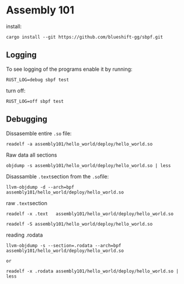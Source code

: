 # Assembly 101

install:
```
cargo install --git https://github.com/blueshift-gg/sbpf.git
```

## Logging
To see logging of the programs enable it by running:
```
RUST_LOG=debug sbpf test
```

turn off:
```
RUST_LOG=off sbpf test
```

## Debugging

Dissasemble entire `.so` file:
```
readelf -a assembly101/hello_world/deploy/hello_world.so 
```

Raw data all sections
```
objdump -s assembly101/hello_world/deploy/hello_world.so | less
```

Disassamble `.text`section from the `.so`file:
```
llvm-objdump -d --arch=bpf assembly101/hello_world/deploy/hello_world.so 
```

raw `.text`section
```
readelf -x .text   assembly101/hello_world/deploy/hello_world.so
```

```
readelf -S assembly101/hello_world/deploy/hello_world.so
```

reading .rodata
```
llvm-objdump -s --section=.rodata --arch=bpf assembly101/hello_world/deploy/hello_world.so

or

readelf -x .rodata assembly101/hello_world/deploy/hello_world.so | less

```


